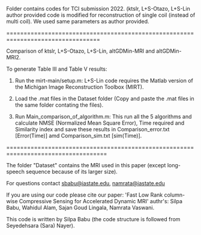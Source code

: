 Folder contains codes for TCI submission 2022. 
(ktslr, L+S-Otazo, L+S-Lin author provided code is modified for reconstruction of single coil (instead of multi coil). We used same parameters as author provided.

=================================================================================

Comparison of ktslr, L+S-Otazo, L+S-Lin, altGDMin-MRI and altGDMin-MRI2.

To generate Table III and Table V results:

1.  Run the mirt-main/setup.m: L+S-Lin code requires the Matlab version of the Michigan Image Reconstruction Toolbox (MIRT).

2. Load the .mat files in the Dataset folder (Copy and paste the .mat files in the same folder contating the files).

3.  Run Main_comparison_of_algorithm.m: This run all the 5 algorithms and calculate NMSE (Normalized Mean Square Error), Time required and Similarity index and save these results in Comparison_error.txt [Error(Time)] amd Comparison_sim.txt [sim(Time)].


===================================================================================

The folder "Dataset" contains the MRI used in this paper (except long-speech sequence because of its larger size). 

For questions contact sbabu@iastate.edu, namrata@iastate.edu

If you are using our code please cite our paper: 'Fast Low Rank column-wise Compressive Sensing for Accelerated Dynamic MRI' authr's: Silpa Babu, Wahidul Alam, Sajan Goud Lingala, Namrata Vaswani.

This code is written by Silpa Babu (the code structure is followed from Seyedehsara (Sara) Nayer).
